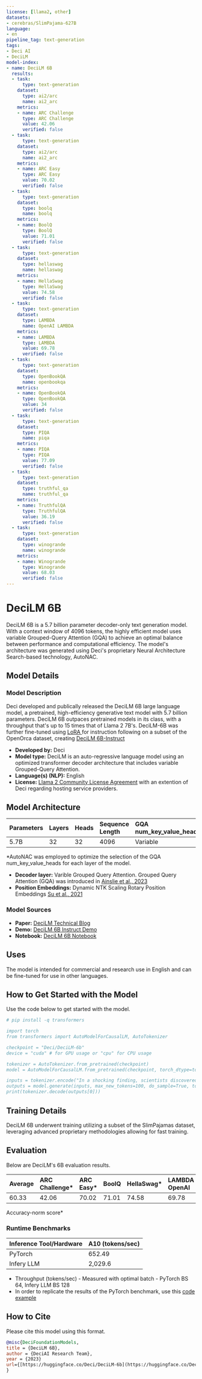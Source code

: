 ```yaml
---
license: [llama2, other]
datasets:
- cerebras/SlimPajama-627B
language:
- en
pipeline_tag: text-generation
tags:
- Deci AI
- DeciLM
model-index:
- name: DeciLM 6B
  results:
  - task:
      type: text-generation
    dataset:
      type: ai2/arc
      name: ai2_arc
    metrics:
    - name: ARC Challenge
      type: ARC Challenge
      value: 42.06
      verified: false
  - task:
      type: text-generation
    dataset:
      type: ai2/arc
      name: ai2_arc
    metrics:
    - name: ARC Easy
      type: ARC Easy
      value: 70.02
      verified: false
  - task:
      type: text-generation
    dataset:
      type: boolq
      name: boolq
    metrics:
    - name: BoolQ
      type: BoolQ
      value: 71.01
      verified: false
  - task:
      type: text-generation
    dataset:
      type: hellaswag
      name: hellaswag
    metrics:
    - name: HellaSwag
      type: HellaSwag
      value: 74.58
      verified: false
  - task:
      type: text-generation
    dataset:
      type: LAMBDA
      name: OpenAI LAMBDA
    metrics:
    - name: LAMBDA
      type: LAMBDA
      value: 69.78
      verified: false
  - task:
      type: text-generation
    dataset:
      type: OpenBookQA
      name: openbookqa
    metrics:
    - name: OpenBookQA
      type: OpenBookQA
      value: 34
      verified: false
  - task:
      type: text-generation
    dataset:
      type: PIQA
      name: piqa
    metrics:
    - name: PIQA
      type: PIQA
      value: 77.09
      verified: false
  - task:
      type: text-generation
    dataset:
      type: truthful_qa
      name: truthful_qa
    metrics:
    - name: TruthfulQA
      type: TruthfulQA
      value: 36.19
      verified: false
  - task:
      type: text-generation
    dataset:
      type: winogrande
      name: winogrande
    metrics:
    - name: Winogrande
      type: Winogrande
      value: 68.03
      verified: false
---
```

# DeciLM 6B

DeciLM 6B is a 5.7 billion parameter decoder-only text generation model. With a context window of 4096 tokens, the highly efficient model uses variable Grouped-Query Attention (GQA) to achieve an optimal balance between performance and computational efficiency. The model's architecture was generated using Deci's proprietary Neural Architecture Search-based technology, AutoNAC. 
## Model Details

### Model Description

Deci developed and publically released the DeciLM 6B large language model, a pretrained, high-efficiency generative text model with 5.7 billion parameters. DeciLM 6B outpaces pretrained models in its class, with a throughput that's up to 15 times that of Llama 2 7B's. DeciLM-6B was further fine-tuned using [LoRA ](https://arxiv.org/pdf/2106.09685.pdf)  for instruction following on a subset of the OpenOrca dataset, creating [DeciLM 6B-Instruct](https://huggingface.co/Deci/DeciLM-6b-instruct) 

- **Developed by:** Deci
- **Model type:** DeciLM is an auto-regressive language model using an optimized transformer decoder architecture that includes variable Grouped-Query Attention.
- **Language(s) (NLP):** English
- **License:**  [Llama 2 Community License Agreement](https://huggingface.co/Deci/DeciLM-6b/blob/main/LICENSE.md) with an extention of Deci regarding hosting service providers.

## Model Architecture

| Parameters | Layers | Heads  | Sequence Length  | GQA num_key_value_heads*  | Hidden Size  |
|:----------|:----------|:----------|:----------|:----------|:----------|
| 5.7B    | 32    | 32    | 4096   | Variable  | 4096 |  |

*AutoNAC was employed to optimize the selection of the GQA num_key_value_heads for each layer of the model.

- **Decoder layer:** Varible Grouped Query Attention. Grouped Query Attention (GQA) was introduced in [Ainslie et al., 2023](https://arxiv.org/abs/2305.13245)
- **Position Embeddings:** Dynamic NTK Scaling Rotary Position Embeddings [Su et al., 2021](https://arxiv.org/abs/2104.09864)


### Model Sources

- **Paper:** [DeciLM Technical Blog](https://deci.ai/blog/decilm-15-times-faster-than-llama2-nas-generated-llm-with-variable-gqa/?utm_campaign=repos&utm_source=hugging-face&utm_medium=model-card&utm_content=decilm-6b)
- **Demo:** [DeciLM 6B Instruct Demo](https://huggingface.co/spaces/Deci/DeciLM-6b-instruct)
- **Notebook:** [DeciLM 6B Notebook](https://colab.research.google.com/drive/1LugJCifOv0L426ukRHjOblBRWwUImAit)

## Uses

The model is intended for commercial and research use in English and can be fine-tuned for use in other languages.

## How to Get Started with the Model

Use the code below to get started with the model.

```bibtex
# pip install -q transformers

import torch
from transformers import AutoModelForCausalLM, AutoTokenizer

checkpoint = "Deci/DeciLM-6b"
device = "cuda" # for GPU usage or "cpu" for CPU usage

tokenizer = AutoTokenizer.from_pretrained(checkpoint)
model = AutoModelForCausalLM.from_pretrained(checkpoint, torch_dtype=torch.bfloat16, trust_remote_code=True).to(device)

inputs = tokenizer.encode("In a shocking finding, scientists discovered a herd of unicorns living in", return_tensors="pt").to(device)
outputs = model.generate(inputs, max_new_tokens=100, do_sample=True, top_p=0.95)
print(tokenizer.decode(outputs[0]))
```

## Training Details

DeciLM 6B underwent training utilizing a subset of the SlimPajamas dataset, leveraging advanced proprietary methodologies allowing for fast training.

## Evaluation

Below are DeciLM's 6B evaluation results.

| Average | ARC Challenge* | ARC Easy* | BoolQ | HellaSwag* | LAMBDA OpenAI | OpenBookQA | PIQA | TruthfulQA | Winogrande |
|:----------|:----------|:----------|:----------|:----------|:----------|:----------|:----------|:----------|:----------|
| 60.33    | 42.06    | 70.02    | 71.01    | 74.58    | 69.78    | 34    | 77.09    |36.19    | 68.03    | 
Accuracy-norm score*


### Runtime Benchmarks

|Inference Tool/Hardware | A10 (tokens/sec) |
|:----------|:----------|
| PyTorch  | 652.49 | 
| Infery LLM | 2,029.6  | 

- Throughput (tokens/sec) - Measured with optimal batch - PyTorch BS 64, Infery LLM BS 128
- In order to replicate the results of the PyTorch benchmark, use this [code example](https://huggingface.co/Deci/DeciLM-6b/blob/main/hf_benchmark_example.py)


## How to Cite

Please cite this model using this format.

```bibtex
@misc{DeciFoundationModels,
title = {DeciLM 6B},
author = {DeciAI Research Team},
year = {2023}
url={[https://huggingface.co/Deci/DeciLM-6b](https://huggingface.co/Deci/DeciLM-6b)},
}
```
